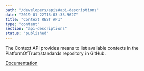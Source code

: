 ```yaml
---
path: "/developers/apis#api-descriptions"
date: "2019-01-22T13:03:33.962Z"
title: "Context REST API"
type: "content"
section: "api-descriptions"
status: "published"
---
```

The Context API provides means to list available contexts in the PlatformOfTrust/standards repository in GitHub.

[Documentation](https://docs.oftrust.net/#contextapi)